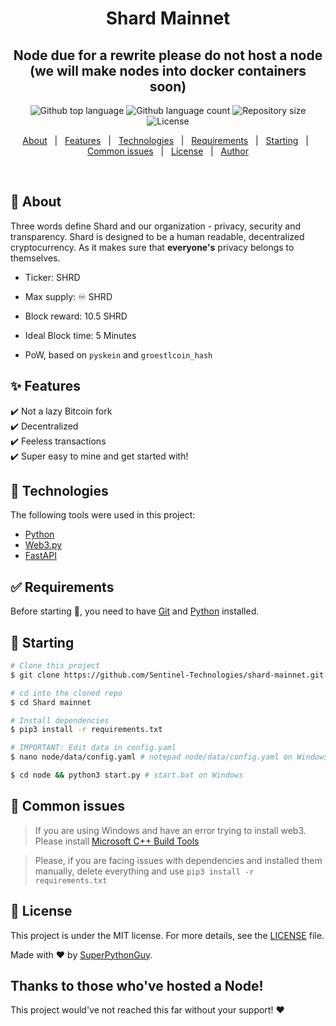 </div>
<h1 align="center">Shard Mainnet</h1>
<h2 align="center">Node due for a rewrite please do not host a node (we will make nodes into docker containers soon)</h2>

<p align="center">
  <img alt="Github top language" src="https://img.shields.io/github/languages/top/superpythonguy/shard-mainnet?color=56BEB8">

  <img alt="Github language count" src="https://img.shields.io/github/languages/count/superpythonguy/shard-mainnet?color=56BEB8">

  <img alt="Repository size" src="https://img.shields.io/github/repo-size/superpythonguy/shard-mainnet?color=56BEB8">

  <img alt="License" src="https://img.shields.io/github/license/superpythonguy/shard-mainnet?color=56BEB8">


  <!-- <img alt="Github issues" src="https://img.shields.io/github/issues/superpythonguy/shard-mainnet?color=56BEB8" /> -->

  <!-- <img alt="Github forks" src="https://img.shields.io/github/forks/superpythonguy/shard-mainnet?color=56BEB8" /> -->

  <!-- <img alt="Github stars" src="https://img.shields.io/github/stars/superpythonguy/shard-mainnet?color=56BEB8" /> -->
</p>

<!-- Status -->

<!-- <h4 align="center">
	🚧  Shard Mainnet 🚀 Under construction...  🚧
</h4>

<hr> -->

<p align="center">
  <a href="#dart-about">About</a> &#xa0; | &#xa0;
  <a href="#sparkles-features">Features</a> &#xa0; | &#xa0;
  <a href="#rocket-technologies">Technologies</a> &#xa0; | &#xa0;
  <a href="#white_check_mark-requirements">Requirements</a> &#xa0; | &#xa0;
  <a href="#checkered_flag-starting">Starting</a> &#xa0; | &#xa0;
  <a href="#no_entry_sign-common-issues">Common issues</a> &#xa0; | &#xa0;
  <a href="#memo-license">License</a> &#xa0; | &#xa0;
  <a href="https://github.com/superpythonguy">Author</a>
</p>

<br> 

## :dart: About ##

Three words define Shard and our organization - privacy, security and transparency.
Shard is designed to be a human readable, decentralized cryptocurrency. As it makes
sure that **everyone's** privacy belongs to themselves.


* Ticker: SHRD

* Max supply: ♾ SHRD

* Block reward: 10.5 SHRD

* Ideal Block time: 5 Minutes

* PoW, based on ``pyskein`` and ``groestlcoin_hash``


## :sparkles: Features ##

:heavy_check_mark: Not a lazy Bitcoin fork<br/>
:heavy_check_mark: Decentralized<br/>
:heavy_check_mark: Feeless transactions<br/>
:heavy_check_mark: Super easy to mine and get started with!<br/>

## :rocket: Technologies ##

The following tools were used in this project:

- [Python](https://python.org/)
- [Web3.py](https://web3py.readthedocs.io/en/v5/)
- [FastAPI](https://fastapi.tiangolo.com/)

## :white_check_mark: Requirements ##

Before starting :checkered_flag:, you need to have [Git](https://git-scm.com) and [Python](https://python.org) installed.

## :checkered_flag: Starting ##

```bash
# Clone this project
$ git clone https://github.com/Sentinel-Technologies/shard-mainnet.git

# cd into the cloned repo
$ cd Shard mainnet

# Install dependencies
$ pip3 install -r requirements.txt

# IMPORTANT: Edit data in config.yaml
$ nano node/data/config.yaml # notepad node/data/config.yaml on Windows

$ cd node && python3 start.py #	start.bat on Windows
```

## :no_entry_sign: Common issues ##
> If you are using Windows and have an error trying to install web3. Please install [Microsoft C++ Build Tools](https://visualstudio.microsoft.com/visual-cpp-build-tools/)

> Please, if you are facing issues with dependencies and installed them manually, delete everything and use ``pip3 install -r requirements.txt``


## :memo: License ##

This project is under the MIT license. For more details, see the [LICENSE](LICENSE.md) file.


Made with :heart: by [SuperPythonGuy](https://github.com/superpythonguy).

## Thanks to those who've hosted a Node! ##
This project would've not reached this far without your support! :heart:
